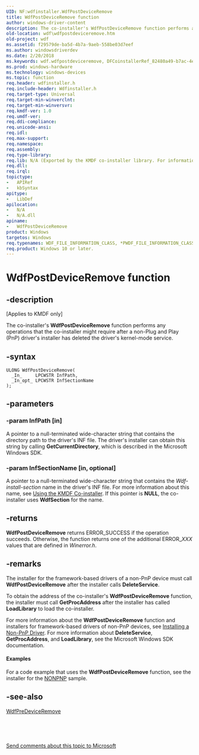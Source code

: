 ```yaml
---
UID: NF:wdfinstaller.WdfPostDeviceRemove
title: WdfPostDeviceRemove function
author: windows-driver-content
description: The co-installer's WdfPostDeviceRemove function performs any operations that the co-installer might require after a non-Plug and Play (PnP) driver's installer has deleted the driver's kernel-mode service.
old-location: wdf\wdfpostdeviceremove.htm
old-project: wdf
ms.assetid: f29579de-ba5d-4b7a-9aeb-558be03d7eef
ms.author: windowsdriverdev
ms.date: 2/20/2018
ms.keywords: wdf.wdfpostdeviceremove, DFCoinstallerRef_82480a49-b7ac-4e1d-b942-93d1eb8a5c34.xml, wdfinstaller/WdfPostDeviceRemove, WdfPostDeviceRemove function, WdfPostDeviceRemove, kmdf.wdfpostdeviceremove
ms.prod: windows-hardware
ms.technology: windows-devices
ms.topic: function
req.header: wdfinstaller.h
req.include-header: Wdfinstaller.h
req.target-type: Universal
req.target-min-winverclnt: 
req.target-min-winversvr: 
req.kmdf-ver: 1.0
req.umdf-ver: 
req.ddi-compliance: 
req.unicode-ansi: 
req.idl: 
req.max-support: 
req.namespace: 
req.assembly: 
req.type-library: 
req.lib: N/A (Exported by the KMDF co-installer library. For information about the co-installer library's filename, see Using the KMDF Co-installer.)
req.dll: 
req.irql: 
topictype:
-	APIRef
-	kbSyntax
apitype:
-	LibDef
apilocation:
-	N/A
-	N/A.dll
apiname:
-	WdfPostDeviceRemove
product: Windows
targetos: Windows
req.typenames: WDF_FILE_INFORMATION_CLASS, *PWDF_FILE_INFORMATION_CLASS
req.product: Windows 10 or later.
---
```


# WdfPostDeviceRemove function


## -description


<p class="CCE_Message">[Applies to KMDF only]

The co-installer's <b>WdfPostDeviceRemove</b> function performs any operations that the co-installer might require after a non-Plug and Play (PnP) driver's installer has deleted the driver's kernel-mode service. 


## -syntax


````
ULONG WdfPostDeviceRemove(
  _In_     LPCWSTR InfPath,
  _In_opt_ LPCWSTR InfSectionName
);
````


## -parameters




### -param InfPath [in]

A pointer to a null-terminated wide-character string that contains the directory path to the driver's INF file. The driver's installer can obtain this string by calling <b>GetCurrentDirectory</b>, which is described in the Microsoft Windows SDK.


### -param InfSectionName [in, optional]

A pointer to a null-terminated wide-character string that contains the <i>Wdf-install-section</i> name in the driver's INF file. For more information about this name, see <a href="https://docs.microsoft.com/en-us/windows-hardware/drivers/wdf/installing-the-framework-s-co-installer">Using the KMDF Co-installer</a>. If this pointer is <b>NULL</b>, the co-installer uses <b>WdfSection</b> for the name.


## -returns



<b>WdfPostDeviceRemove</b> returns ERROR_SUCCESS if the operation succeeds. Otherwise, the function returns one of the additional ERROR_<i>XXX</i> values that are defined in <i>Winerror.h</i>.




## -remarks



The installer for the framework-based drivers of a non-PnP device must call <b>WdfPostDeviceRemove</b> after the installer calls <b>DeleteService</b>.

To obtain the address of the co-installer's <b>WdfPostDeviceRemove</b> function, the installer must call <b>GetProcAddress</b> after the installer has called <b>LoadLibrary</b> to load the co-installer.

For more information about the <b>WdfPostDeviceRemove</b> function and installers for framework-based drivers of non-PnP devices, see <a href="https://msdn.microsoft.com/99676d85-feb2-482c-a91b-cfc48be5904c">Installing a Non-PnP Driver</a>. For more information about <b>DeleteService</b>, <b>GetProcAddress</b>, and <b>LoadLibrary</b>, see the Microsoft Windows SDK documentation.


#### Examples

For a code example that uses the <b>WdfPostDeviceRemove</b> function, see the installer for the <a href="https://docs.microsoft.com/en-us/windows-hardware/drivers/wdf/sample-kmdf-drivers">NONPNP</a> sample.

<div class="code"></div>



## -see-also

<a href="..\wdfinstaller\nf-wdfinstaller-wdfpredeviceremove.md">WdfPreDeviceRemove</a>



 

 

<a href="mailto:wsddocfb@microsoft.com?subject=Documentation%20feedback [wdf\wdf]:%20WdfPostDeviceRemove function%20 RELEASE:%20(2/20/2018)&amp;body=%0A%0APRIVACY STATEMENT%0A%0AWe use your feedback to improve the documentation. We don't use your email address for any other purpose, and we'll remove your email address from our system after the issue that you're reporting is fixed. While we're working to fix this issue, we might send you an email message to ask for more info. Later, we might also send you an email message to let you know that we've addressed your feedback.%0A%0AFor more info about Microsoft's privacy policy, see http://privacy.microsoft.com/en-us/default.aspx." title="Send comments about this topic to Microsoft">Send comments about this topic to Microsoft</a>

